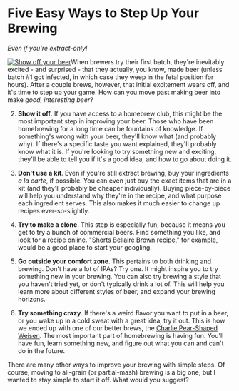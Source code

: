 Five Easy Ways to Step Up Your Brewing
======================================

_Even if you're extract-only!_

[![Show off your beer](http://lh5.ggpht.com/_yB8ZIqebwqg/SiwRzwWFo1I/AAAAAAAABCk/lQDPIhZd56Y/s640/IMG_1311.JPG "Show off your beer")](http://lh5.ggpht.com/_yB8ZIqebwqg/SiwRzwWFo1I/AAAAAAAABCk/lQDPIhZd56Y/s640/IMG_1311.JPG)When brewers try their first batch, they're inevitably excited - and surprised - that they actually, you know, made beer (unless batch #1 got infected, in which case they weep in the fetal position for hours). After a couple brews, however, that initial excitement wears off, and it's time to step up your game. How can you move past making beer into make _good, interesting beer_?

2.  **Show it off**. If you have access to a homebrew club, this might be the most important step in improving your beer. Those who have been homebrewing for a long time can be fountains of knowledge. If something's wrong with your beer, they'll know what (and probably why). If there's a specific taste you want explained, they'll probably know what it is. If you're looking to try something new and exciting, they'll be able to tell you if it's a good idea, and how to go about doing it.

4.  **Don't use a kit**. Even if you're still extract brewing, buy your ingredients _a la carte_, if possible. You can even just buy the exact items that are in a kit (and they'll probably be cheaper individually). Buying piece-by-piece will help you understand why they're in the recipe, and what purpose each ingredient serves. This also makes it much easier to change up recipes ever-so-slightly.

6.  **Try to make a clone**. This step is especially fun, because it means you get to try a bunch of commercial beers. Find something you like, and look for a recipe online. "[Shorts Bellaire Brown](http://www.panel-creations.com/varsity_brew/2009/06/review-shorts-bellaire-brown/) recipe," for example, would be a good place to start your googling.

8.  **Go outside your comfort zone**. This pertains to both drinking and brewing. Don't have a lot of IPAs? Try one. It might inspire you to try something new in your brewing. You can also try brewing a style that you haven't tried yet, or don't typically drink a lot of. This will help you learn more about different styles of beer, and expand your brewing horizons.

10.  **Try something crazy**. If there's a weird flavor you want to put in a beer, or you wake up in a cold sweat with a great idea, try it out. This is how we ended up with one of our better brews, the [Charlie Pear-Shaped Weisen](http://www.yeastboundanddown.com/2009/09/recipe-pear-shaped-charlie-weisen/). The most important part of homebrewing is having fun. You'll have fun, learn something new, and figure out what you can and can't do in the future.

There are many other ways to improve your brewing with simple steps. Of course, moving to all-grain (or partial-mash) brewing is a big one, but I wanted to stay simple to start it off. What would you suggest?